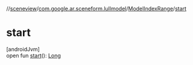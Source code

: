 //[sceneview](../../../index.md)/[com.google.ar.sceneform.lullmodel](../index.md)/[ModelIndexRange](index.md)/[start](start.md)

# start

[androidJvm]\
open fun [start](start.md)(): [Long](https://kotlinlang.org/api/latest/jvm/stdlib/kotlin/-long/index.html)
